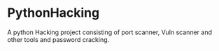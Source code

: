 # PythonHacking
A python Hacking project consisting of port scanner, Vuln scanner and other tools and password cracking.
